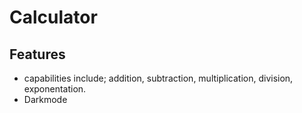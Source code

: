 # Calculator
## Features
- capabilities include; addition, subtraction, multiplication, division, exponentation.
- Darkmode
